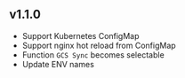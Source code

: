## v1.1.0
- Support Kubernetes ConfigMap
- Support nginx hot reload from ConfigMap
- Function `GCS Sync` becomes selectable
- Update ENV names